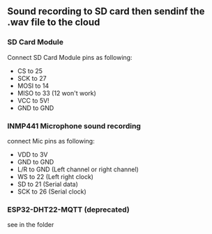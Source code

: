 ## Sound recording to SD card then sendinf the .wav file to the cloud

### SD Card Module

Connect SD Card Module pins as following:

- CS to 25
- SCK to 27
- MOSI to 14
- MISO to 33 (12 won't work)
- VCC to 5V!
- GND to GND

### INMP441 Microphone sound recording

connect Mic pins as following:

- VDD to 3V
- GND to GND
- L/R to GND (Left channel or right channel)
- WS to 22 (Left right clock)
- SD to 21 (Serial data)
- SCK to 26 (Serial clock)

### ESP32-DHT22-MQTT (deprecated)

see in the folder
